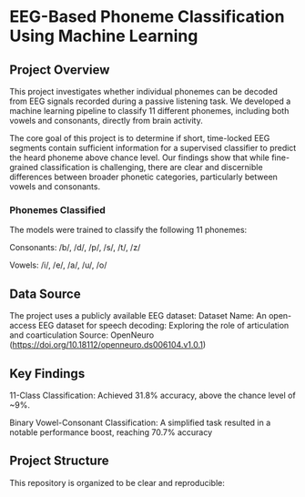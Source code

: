 # EEG-Based Phoneme Classification Using Machine Learning
## Project Overview
This project investigates whether individual phonemes can be decoded from EEG signals recorded during a passive listening task. We developed a machine learning pipeline to classify 11 different phonemes, including both vowels and consonants, directly from brain activity.

The core goal of this project is to determine if short, time-locked EEG segments contain sufficient information for a supervised classifier to predict the heard phoneme above chance level. Our findings show that while fine-grained classification is challenging, there are clear and discernible differences between broader phonetic categories, particularly between vowels and consonants.

### Phonemes Classified
The models were trained to classify the following 11 phonemes:

Consonants: /b/, /d/, /p/, /s/, /t/, /z/

Vowels: /i/, /e/, /a/, /u/, /o/
## Data Source
The project uses a publicly available EEG dataset:
Dataset Name: An open-access EEG dataset for speech decoding: Exploring the role of articulation and coarticulation
Source: OpenNeuro (https://doi.org/10.18112/openneuro.ds006104.v1.0.1)
## Key Findings
11-Class Classification: Achieved 31.8% accuracy, above the chance level of ~9%.

Binary Vowel-Consonant Classification: A simplified task resulted in a notable performance boost, reaching 70.7% accuracy
## Project Structure
This repository is organized to be clear and reproducible:
